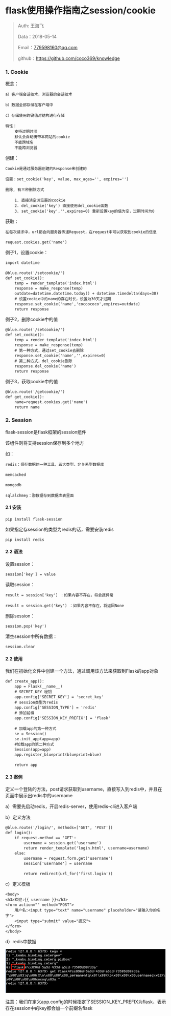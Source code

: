 

# flask使用操作指南之session/cookie

>Auth: 王海飞
>
>Data：2018-05-14
>
>Email：779598160@qq.com
>
>github：https://github.com/coco369/knowledge 


### 1. Cookie


概念：

	a）客户端会话技术，浏览器的会话技术

	b）数据全部存储在客户端中

	c）存储使用的键值对结构进行存储

	特性：
		支持过期时间
		默认会自动携带本网站的cookie
		不能跨域名
		不能跨浏览器


创建：

	Cookie是通过服务器创建的Response来创建的

	设置：set_cookie('key', value, max_ages='', expires='')

	删除, 有三种删除方式
		
		1. 直接清空浏览器的cookie
		2. del_cookie('key') 直接使用del_cookie函数
		3. set_cookie('key','',expires=0) 重新设置key的值为空，过期时间为0

获取：

	在每次请求中，url都会向服务器传递Request，在request中可以获取到cookie的信息

	request.cookies.get('name')


例子1，设置cookie：

	import datetime

	@blue.route('/setcookie/')
	def set_cookie():
	    temp = render_template('index.html')
	    response = make_response(temp)
		outdate=datetime.datetime.today() + datetime.timedelta(days=30)
		# 设置cookie中的name的存在时长，设置为30天才过期  
	    response.set_cookie('name','cocoococo',expires=outdate)
	    return response

例子2，删除cookie中的值

	@blue.route('/setcookie/')
	def set_cookie():
	    temp = render_template('index.html')
	    response = make_response(temp)
		# 第一种方式，通过set_cookie去删除
	    response.set_cookie('name','',expires=0)
		# 第二种方式，del_cookie删除
		response.del_cookie('name')
	    return response

例子3，获取cookie中的值

	@blue.route('/getcookie/')  
	def get_cookie():
	    name=request.cookies.get('name')  
	    return name


### 2. Session

flask-session是flask框架的session组件

该组件则将支持session保存到多个地方

如：

	redis：保存数据的一种工具，五大类型。非关系型数据库
	
	memcached
	
	mongodb
	
	sqlalchmey：那数据存到数据库表里面


#### 2.1 安装


	pip install flask-session

如果指定存session的类型为redis的话，需要安装redis

	pip install redis

#### 2.2 语法

设置session：

	session['key'] = value

读取session：

	result = session['key'] ：如果内容不存在，将会报异常

	result = session.get('key') ：如果内容不存在，将返回None

删除session：

	session.pop('key')

清空session中所有数据：

	session.clear
	

#### 2.2 使用

我们在初始化文件中创建一个方法，通过调用该方法来获取到Flask的app对象
	
	def create_app():
	    app = Flask(__name__)
	    # SECRET_KEY 秘钥
	    app.config['SECRET_KEY'] = 'secret_key'
		# session类型为redis
	    app.config['SESSION_TYPE'] = 'redis'
		# 添加前缀
    	app.config['SESSION_KEY_PREFIX'] = 'flask'
	    
	    # 加载app的第一种方式
	    se = Session()
	    se.init_app(app=app)
	    #加载app的第二种方式
	    Session(app=app)
	    app.register_blueprint(blueprint=blue)
	
	    return app

#### 2.3 案例

定义一个登陆的方法，post请求获取到username，直接写入到redis中，并且在页面中展示出redis中的username

a）需要先启动redis，开启redis-server，使用redis-cli进入客户端

b）定义方法

	@blue.route('/login/', methods=['GET', 'POST'])
	def login():
	    if request.method == 'GET':
	        username = session.get('username')
	        return render_template('login.html', username=username)
	    else:
	        username = request.form.get('username')
	        session['username'] = username
	
	        return redirect(url_for('first.login'))

c）定义模板
	
	<body>
	<h3>欢迎:{{ username }}</h3>
	<form action="" method="POST">
	    用户名:<input type="text" name="username" placeholder="请输入你的名字">
	    <input type="submit" value="提交">
	</form>
	</body>

d）redis中数据

![图](images/flask_session_keys.png)

注意：我们在定义app.config的时候指定了SESSION_KEY_PREFIX为flask，表示存在session中的key都会加一个前缀名flask